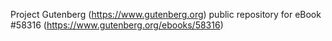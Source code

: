 Project Gutenberg (https://www.gutenberg.org) public repository for
eBook #58316 (https://www.gutenberg.org/ebooks/58316)
